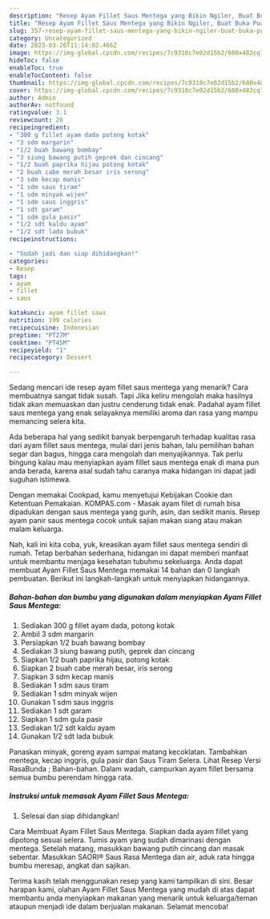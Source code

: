 ```yaml
---
description: "Resep Ayam Fillet Saus Mentega yang Bikin Ngiler, Buat Buka Puasa}"
title: "Resep Ayam Fillet Saus Mentega yang Bikin Ngiler, Buat Buka Puasa}"
slug: 357-resep-ayam-fillet-saus-mentega-yang-bikin-ngiler-buat-buka-puasa
category: Uncategorized
date: 2023-03-26T11:14:02.466Z
image: https://img-global.cpcdn.com/recipes/7c9318c7e02d15b2/680x482cq70/ayam-fillet-saus-mentega-foto-resep-utama.jpg
hideToc: false
enableToc: true
enableTocContent: false
thumbnail: https://img-global.cpcdn.com/recipes/7c9318c7e02d15b2/680x482cq70/ayam-fillet-saus-mentega-foto-resep-utama.jpg
cover: https://img-global.cpcdn.com/recipes/7c9318c7e02d15b2/680x482cq70/ayam-fillet-saus-mentega-foto-resep-utama.jpg
author: Admin
authorAv: notfound
ratingvalue: 3.1
reviewcount: 20
recipeingredient:
- "300 g fillet ayam dada potong kotak"
- "3 sdm margarin"
- "1/2 buah bawang bombay"
- "3 siung bawang putih geprek dan cincang"
- "1/2 buah paprika hijau potong kotak"
- "2 buah cabe merah besar iris serong"
- "3 sdm kecap manis"
- "1 sdm saus tiram"
- "1 sdm minyak wijen"
- "1 sdm saus inggris"
- "1 sdt garam"
- "1 sdm gula pasir"
- "1/2 sdt kaldu ayam"
- "1/2 sdt lada bubuk"
recipeinstructions:

- "Sudah jadi dan siap dihidangkan!"
categories:
- Resep
tags:
- ayam
- fillet
- saus

katakunci: ayam fillet saus 
nutrition: 199 calories
recipecuisine: Indonesian
preptime: "PT27M"
cooktime: "PT45M"
recipeyield: "1"
recipecategory: Dessert

---
```



Sedang mencari ide resep ayam fillet saus mentega yang menarik? Cara membuatnya sangat tidak susah. Tapi Jika keliru mengolah maka hasilnya tidak akan memuaskan dan justru cenderung tidak enak. Padahal ayam fillet saus mentega yang enak selayaknya memiliki aroma dan rasa yang mampu memancing selera kita.


Ada beberapa hal yang sedikit banyak berpengaruh terhadap kualitas rasa dari ayam fillet saus mentega, mulai dari jenis bahan, lalu pemilihan bahan segar dan bagus, hingga cara mengolah dan menyajikannya. Tak perlu bingung kalau mau menyiapkan ayam fillet saus mentega enak di mana pun anda berada, karena asal sudah tahu caranya maka hidangan ini dapat jadi suguhan istimewa.

Dengan memakai Cookpad, kamu menyetujui Kebijakan Cookie dan Ketentuan Pemakaian. KOMPAS.com - Masak ayam filet di rumah bisa dipadukan dengan saus mentega yang gurih, asin, dan sedikit manis. Resep ayam panir saus mentega cocok untuk sajian makan siang atau makan malam keluarga.


Nah, kali ini kita coba, yuk, kreasikan ayam fillet saus mentega sendiri di rumah. Tetap berbahan sederhana, hidangan ini dapat memberi manfaat untuk membantu menjaga kesehatan tubuhmu sekeluarga. Anda dapat membuat Ayam Fillet Saus Mentega memakai 14 bahan dan 0 langkah pembuatan. Berikut ini langkah-langkah untuk menyiapkan hidangannya.

<!--inarticleads1-->

##### Bahan-bahan dan bumbu yang digunakan dalam menyiapkan Ayam Fillet Saus Mentega:

1. Sediakan 300 g fillet ayam dada, potong kotak
1. Ambil 3 sdm margarin
1. Persiapkan 1/2 buah bawang bombay
1. Sediakan 3 siung bawang putih, geprek dan cincang
1. Siapkan 1/2 buah paprika hijau, potong kotak
1. Siapkan 2 buah cabe merah besar, iris serong
1. Siapkan 3 sdm kecap manis
1. Sediakan 1 sdm saus tiram
1. Sediakan 1 sdm minyak wijen
1. Gunakan 1 sdm saus inggris
1. Sediakan 1 sdt garam
1. Siapkan 1 sdm gula pasir
1. Sediakan 1/2 sdt kaldu ayam
1. Gunakan 1/2 sdt lada bubuk


Panaskan minyak, goreng ayam sampai matang kecoklatan. Tambahkan mentega, kecap inggris, gula pasir dan Saus Tiram Selera. Lihat Resep Versi RasaBunda ; Bahan-bahan. Dalam wadah, campurkan ayam fillet bersama semua bumbu perendam hingga rata. 

<!--inarticleads2-->

##### Instruksi untuk memasak Ayam Fillet Saus Mentega:


1. Selesai dan siap dihidangkan!

Cara Membuat Ayam Fillet Saus Mentega. Siapkan dada ayam fillet yang dipotong sesuai selera. Tumis ayam yang sudah dimarinasi dengan mentega. Setelah matang, masukkan bawang putih cincang dan masak sebentar. Masukkan SAORI® Saus Rasa Mentega dan air, aduk rata hingga bumbu meresap, angkat dan sajikan. 

Terima kasih telah menggunakan resep yang kami tampilkan di sini. Besar harapan kami, olahan Ayam Fillet Saus Mentega yang mudah di atas dapat membantu anda menyiapkan makanan yang menarik untuk keluarga/teman ataupun menjadi ide dalam berjualan makanan. Selamat mencoba!
